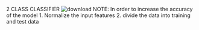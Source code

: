 2 CLASS CLASSIFIER
![download](https://user-images.githubusercontent.com/61268484/81478712-fa1e1f00-91a9-11ea-8d0c-aa7bcc87b9fe.png)
NOTE: In order to increase the accuracy of the model
      1. Normalize the input features
      2. divide the data into training and test data
